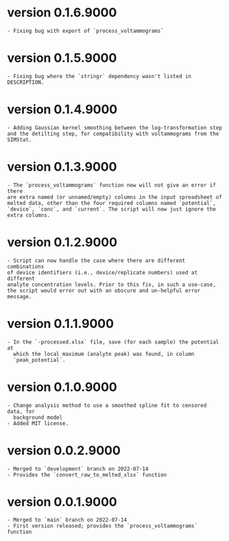 # version 0.1.6.9000

    - Fixing bug with export of `process_voltammograms`

# version 0.1.5.9000

    - Fixing bug where the `stringr` dependency wasn't listed in DESCRIPTION.
    
# version 0.1.4.9000

    - Adding Gaussian kernel smoothing between the log-transformation step
    and the detilting step, for compatibility with voltammograms from the
    SIMStat.
    
# version 0.1.3.9000

    - The `process_voltammograms` function now will not give an error if there
    are extra named (or unnamed/empty) columns in the input spreadsheet of 
    melted data, other than the four required columns named `potential`,
    `device`, `conc`, and `current`. The script will now just ignore the
    extra columns.

# version 0.1.2.9000

    - Script can now handle the case where there are different combinations
    of device identifiers (i.e., device/replicate numbers) used at different
    analyte concentration levels. Prior to this fix, in such a use-case, 
    the script would error out with an obscure and un-helpful error message.

# version 0.1.1.9000

    - In the `-processed.xlsx` file, save (for each sample) the potential at
      which the local maximum (analyte peak) was found, in column
      `peak_potential`.
    
# version 0.1.0.9000

    - Change analysis method to use a smoothed spline fit to censored data, for
      background model
    - Added MIT license.
    
# version 0.0.2.9000

    - Merged to `development` branch on 2022-07-14
	- Provides the `convert_raw_to_melted_xlsx` function

# version 0.0.1.9000

    - Merged to `main` branch on 2022-07-14
	- First version released; provides the `process_voltammograms` function
